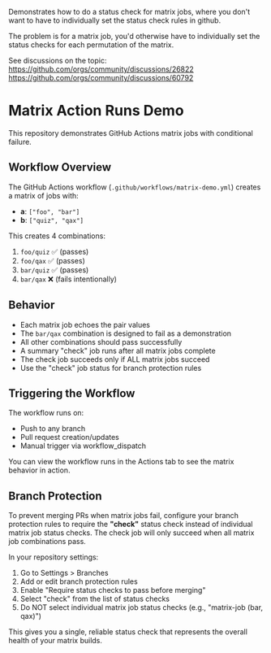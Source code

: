 Demonstrates how to do a status check for matrix jobs, where you don't want to have to individually set the status check rules in github. 


The problem is for a matrix job, you'd otherwise have to individually set the status checks for each permutation of the matrix. 

See discussions on the topic: 
https://github.com/orgs/community/discussions/26822
https://github.com/orgs/community/discussions/60792





# Matrix Action Runs Demo

This repository demonstrates GitHub Actions matrix jobs with conditional failure.

## Workflow Overview

The GitHub Actions workflow (`.github/workflows/matrix-demo.yml`) creates a matrix of jobs with:

- **a**: `["foo", "bar"]`  
- **b**: `["quiz", "qax"]`

This creates 4 combinations:
1. `foo/quiz` ✅ (passes)
2. `foo/qax` ✅ (passes) 
3. `bar/quiz` ✅ (passes)
4. `bar/qax` ❌ (fails intentionally)

## Behavior

- Each matrix job echoes the pair values
- The `bar/qax` combination is designed to fail as a demonstration
- All other combinations should pass successfully
- A summary "check" job runs after all matrix jobs complete
- The check job succeeds only if ALL matrix jobs succeed
- Use the "check" job status for branch protection rules

## Triggering the Workflow

The workflow runs on:
- Push to any branch
- Pull request creation/updates
- Manual trigger via workflow_dispatch

You can view the workflow runs in the Actions tab to see the matrix behavior in action.

## Branch Protection

To prevent merging PRs when matrix jobs fail, configure your branch protection rules to require the **"check"** status check instead of individual matrix job status checks. The check job will only succeed when all matrix job combinations pass.

In your repository settings:
1. Go to Settings > Branches
2. Add or edit branch protection rules
3. Enable "Require status checks to pass before merging"
4. Select "check" from the list of status checks
5. Do NOT select individual matrix job status checks (e.g., "matrix-job (bar, qax)")

This gives you a single, reliable status check that represents the overall health of your matrix builds.


